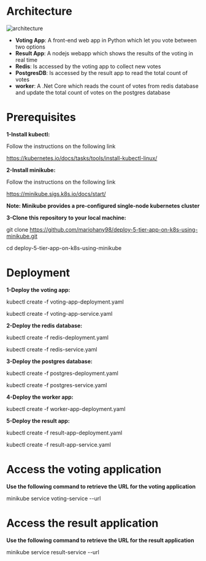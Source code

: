 # Architecture

![architecture](https://github.com/mariohany98/deploy-5-tier-app-on-k8s-using-minikube/assets/143083001/8eac255a-c462-4f4e-9628-39994946e7ca)

* **Voting App**: A front-end web app in Python which let you vote between two options
* **Result App**: A nodejs webapp which shows the results of the voting in real time
* **Redis**: Is accessed by the voting app to collect new votes
* **PostgresDB**: Is accessed by the result app to read the total count of votes
* **worker**: A .Net Core which reads the count of votes from redis database and update the total count of votes on the postgres database

# Prerequisites

**1-Install kubectl:**

  Follow the instructions on the following link
  
  https://kubernetes.io/docs/tasks/tools/install-kubectl-linux/

**2-Install minikube:**

  Follow the instructions on the following link
  
  https://minikube.sigs.k8s.io/docs/start/

**Note: Minikube provides a pre-configured single-node kubernetes cluster**

**3-Clone this repository to your local machine:**

  git clone https://github.com/mariohany98/deploy-5-tier-app-on-k8s-using-minikube.git

  cd deploy-5-tier-app-on-k8s-using-minikube
  
# Deployment

**1-Deploy the voting app:**

  kubectl create -f voting-app-deployment.yaml
  
  kubectl create -f voting-app-service.yaml

**2-Deploy the redis database:** 

  kubectl create -f redis-deployment.yaml

  kubectl create -f redis-service.yaml

**3-Deploy the postgres database:**

  kubectl create -f postgres-deployment.yaml

  kubectl create -f postgres-service.yaml

 **4-Deploy the worker app:**

  kubectl create -f worker-app-deployment.yaml

 **5-Deploy the result app:**

  kubectl create -f result-app-deployment.yaml

  kubectl create -f result-app-service.yaml

# Access the voting application

**Use the following command to retrieve the URL for the voting application**

 minikube service voting-service --url

 # Access the result application

**Use the following command to retrieve the URL for the result application**

 minikube service result-service --url
